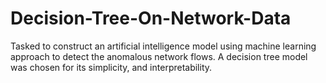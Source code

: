 # Decision-Tree-On-Network-Data
Tasked to construct an artificial intelligence model using machine learning approach to detect the anomalous network flows.
A decision tree model was chosen for its simplicity, and interpretability.
